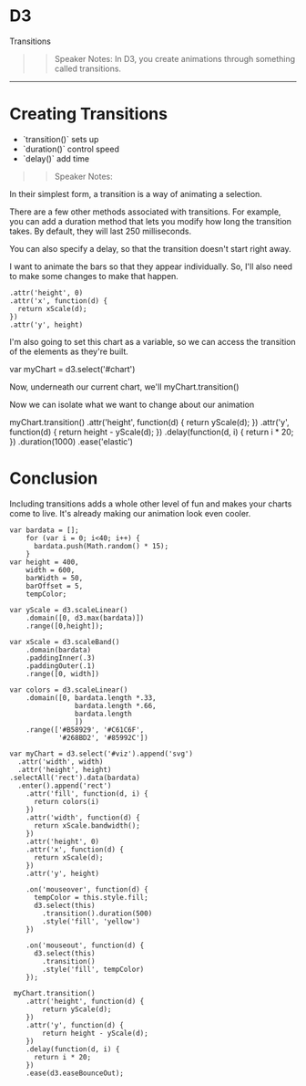 <!-- .slide: data-state="title" -->
# D3 
Transitions

>> Speaker Notes:
In D3, you create animations through something called transitions.

---

# Creating Transitions

<ul>
	<li class="fragment">`transition()` sets up</li>
	<li class="fragment">`duration()` control speed</li>
	<li class="fragment">`delay()` add time</li>
</ul>

>> Speaker Notes:

In their simplest form, a transition is a way of animating a selection.

There are a few other methods associated with transitions. For example, you can add a duration method that lets you modify how long the transition takes. By default, they will last 250 milliseconds.

You can also specify a delay, so that the transition doesn't start right away.


I want to animate the bars so that they appear individually. So, I'll also need to make some changes to make that happen.

    .attr('height', 0)
    .attr('x', function(d) {
      return xScale(d);
    })
    .attr('y', height)

 I'm also going to set this chart as a variable, so we can access the transition of the elements as they're built.

  var myChart = d3.select('#chart')

Now, underneath our current chart, we'll
  myChart.transition()

Now we can isolate what we want to change about our animation

  myChart.transition()
     .attr('height', function(d) {
         return yScale(d);
     })
     .attr('y', function(d) {
         return height - yScale(d);
     })
     .delay(function(d, i) {
       return i * 20;
     })
     .duration(1000)
     .ease('elastic')

# Conclusion
Including transitions adds a whole other level of fun and makes your charts come to live. It's already making our animation look even cooler.


```
var bardata = [];
    for (var i = 0; i<40; i++) {
      bardata.push(Math.random() * 15);
    }
var height = 400,
    width = 600,
    barWidth = 50,
    barOffset = 5,
    tempColor;

var yScale = d3.scaleLinear()
    .domain([0, d3.max(bardata)])
    .range([0,height]);

var xScale = d3.scaleBand()
    .domain(bardata)
    .paddingInner(.3)
    .paddingOuter(.1)
    .range([0, width])

var colors = d3.scaleLinear()
    .domain([0, bardata.length *.33,
                bardata.length *.66,
                bardata.length
                ])
    .range(['#B58929', '#C61C6F',
            '#268BD2', '#85992C'])

var myChart = d3.select('#viz').append('svg')
  .attr('width', width)
  .attr('height', height)
.selectAll('rect').data(bardata)
  .enter().append('rect')
    .attr('fill', function(d, i) {
      return colors(i)
    })
    .attr('width', function(d) {
      return xScale.bandwidth();
    })
    .attr('height', 0)
    .attr('x', function(d) {
      return xScale(d);
    })
    .attr('y', height)
    
    .on('mouseover', function(d) {
      tempColor = this.style.fill;
      d3.select(this)
        .transition().duration(500)
        .style('fill', 'yellow')
    })

    .on('mouseout', function(d) {
      d3.select(this)
        .transition()
        .style('fill', tempColor)
    });

 myChart.transition()
    .attr('height', function(d) {
        return yScale(d);
    })
    .attr('y', function(d) {
        return height - yScale(d);
    })
    .delay(function(d, i) {
      return i * 20;
    })
    .ease(d3.easeBounceOut);
    
```